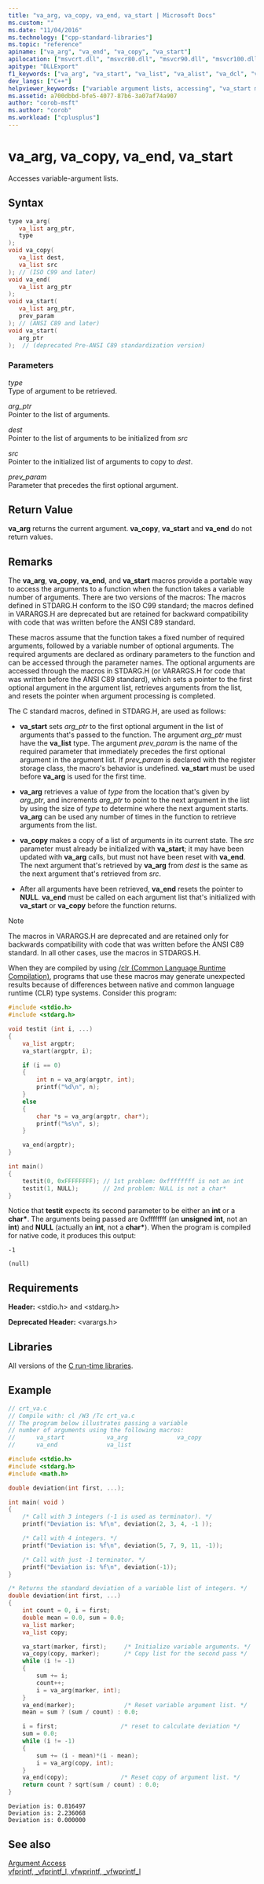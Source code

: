 ```yaml
---
title: "va_arg, va_copy, va_end, va_start | Microsoft Docs"
ms.custom: ""
ms.date: "11/04/2016"
ms.technology: ["cpp-standard-libraries"]
ms.topic: "reference"
apiname: ["va_arg", "va_end", "va_copy", "va_start"]
apilocation: ["msvcrt.dll", "msvcr80.dll", "msvcr90.dll", "msvcr100.dll", "msvcr100_clr0400.dll", "msvcr110.dll", "msvcr110_clr0400.dll", "msvcr120.dll", "msvcr120_clr0400.dll", "ucrtbase.dll"]
apitype: "DLLExport"
f1_keywords: ["va_arg", "va_start", "va_list", "va_alist", "va_dcl", "va_copy", "va_end"]
dev_langs: ["C++"]
helpviewer_keywords: ["variable argument lists, accessing", "va_start macro", "va_arg macro", "va_end macro", "arguments [C++], argument lists", "va_list macro", "va_dcl macro", "va_alist macro", "va_copy macro"]
ms.assetid: a700dbbd-bfe5-4077-87b6-3a07af74a907
author: "corob-msft"
ms.author: "corob"
ms.workload: ["cplusplus"]
---
```

# va_arg, va_copy, va_end, va_start

Accesses variable-argument lists.

## Syntax

```C
type va_arg(
   va_list arg_ptr,
   type
);
void va_copy(
   va_list dest,
   va_list src
); // (ISO C99 and later)
void va_end(
   va_list arg_ptr
);
void va_start(
   va_list arg_ptr,
   prev_param
); // (ANSI C89 and later)
void va_start(
   arg_ptr
);  // (deprecated Pre-ANSI C89 standardization version)
```

### Parameters

*type*<br/>
Type of argument to be retrieved.

*arg_ptr*<br/>
Pointer to the list of arguments.

*dest*<br/>
Pointer to the list of arguments to be initialized from *src*

*src*<br/>
Pointer to the initialized list of arguments to copy to *dest*.

*prev_param*<br/>
Parameter that precedes the first optional argument.

## Return Value

**va_arg** returns the current argument. **va_copy**, **va_start** and **va_end** do not return values.

## Remarks

The **va_arg**, **va_copy**, **va_end**, and **va_start** macros provide a portable way to access the arguments to a function when the function takes a variable number of arguments. There are two versions of the macros: The macros defined in STDARG.H conform to the ISO C99 standard; the macros defined in VARARGS.H are deprecated but are retained for backward compatibility with code that was written before the ANSI C89 standard.

These macros assume that the function takes a fixed number of required arguments, followed by a variable number of optional arguments. The required arguments are declared as ordinary parameters to the function and can be accessed through the parameter names. The optional arguments are accessed through the macros in STDARG.H (or VARARGS.H for code that was written before the ANSI C89 standard), which sets a pointer to the first optional argument in the argument list, retrieves arguments from the list, and resets the pointer when argument processing is completed.

The C standard macros, defined in STDARG.H, are used as follows:

- **va_start** sets *arg_ptr* to the first optional argument in the list of arguments that's passed to the function. The argument *arg_ptr* must have the **va_list** type. The argument *prev_param* is the name of the required parameter that immediately precedes the first optional argument in the argument list. If *prev_param* is declared with the register storage class, the macro's behavior is undefined. **va_start** must be used before **va_arg** is used for the first time.

- **va_arg** retrieves a value of *type* from the location that's given by *arg_ptr*, and increments *arg_ptr* to point to the next argument in the list by using the size of *type* to determine where the next argument starts. **va_arg** can be used any number of times in the function to retrieve arguments from the list.

- **va_copy** makes a copy of a list of arguments in its current state. The *src* parameter must already be initialized with **va_start**; it may have been updated with **va_arg** calls, but must not have been reset with **va_end**. The next argument that's retrieved by **va_arg** from *dest* is the same as the next argument that's retrieved from *src*.

- After all arguments have been retrieved, **va_end** resets the pointer to **NULL**. **va_end** must be called on each argument list that's initialized with **va_start** or **va_copy** before the function returns.

> [!NOTE]
> The macros in VARARGS.H are deprecated and are retained only for backwards compatibility with code that was written before the ANSI C89 standard. In all other cases, use the macros in STDARGS.H.

When they are compiled by using [/clr (Common Language Runtime Compilation)](../../build/reference/clr-common-language-runtime-compilation.md), programs that use these macros may generate unexpected results because of differences between native and common language runtime (CLR) type systems. Consider this program:

```C
#include <stdio.h>
#include <stdarg.h>

void testit (int i, ...)
{
    va_list argptr;
    va_start(argptr, i);

    if (i == 0)
    {
        int n = va_arg(argptr, int);
        printf("%d\n", n);
    }
    else
    {
        char *s = va_arg(argptr, char*);
        printf("%s\n", s);
    }

    va_end(argptr);
}

int main()
{
    testit(0, 0xFFFFFFFF); // 1st problem: 0xffffffff is not an int
    testit(1, NULL);       // 2nd problem: NULL is not a char*
}
```

Notice that **testit** expects its second parameter to be either an **int** or a **char**<strong>\*</strong>. The arguments being passed are 0xffffffff (an **unsigned** **int**, not an **int**) and **NULL** (actually an **int**, not a **char**<strong>\*</strong>). When the program is compiled for native code, it produces this output:

```Output
-1

(null)
```

## Requirements

**Header:** \<stdio.h> and \<stdarg.h>

**Deprecated Header:** \<varargs.h>

## Libraries

All versions of the [C run-time libraries](../../c-runtime-library/crt-library-features.md).

## Example

```C
// crt_va.c
// Compile with: cl /W3 /Tc crt_va.c
// The program below illustrates passing a variable
// number of arguments using the following macros:
//      va_start            va_arg              va_copy
//      va_end              va_list

#include <stdio.h>
#include <stdarg.h>
#include <math.h>

double deviation(int first, ...);

int main( void )
{
    /* Call with 3 integers (-1 is used as terminator). */
    printf("Deviation is: %f\n", deviation(2, 3, 4, -1 ));

    /* Call with 4 integers. */
    printf("Deviation is: %f\n", deviation(5, 7, 9, 11, -1));

    /* Call with just -1 terminator. */
    printf("Deviation is: %f\n", deviation(-1));
}

/* Returns the standard deviation of a variable list of integers. */
double deviation(int first, ...)
{
    int count = 0, i = first;
    double mean = 0.0, sum = 0.0;
    va_list marker;
    va_list copy;

    va_start(marker, first);     /* Initialize variable arguments. */
    va_copy(copy, marker);       /* Copy list for the second pass */
    while (i != -1)
    {
        sum += i;
        count++;
        i = va_arg(marker, int);
    }
    va_end(marker);              /* Reset variable argument list. */
    mean = sum ? (sum / count) : 0.0;

    i = first;                  /* reset to calculate deviation */
    sum = 0.0;
    while (i != -1)
    {
        sum += (i - mean)*(i - mean);
        i = va_arg(copy, int);
    }
    va_end(copy);               /* Reset copy of argument list. */
    return count ? sqrt(sum / count) : 0.0;
}
```

```Output
Deviation is: 0.816497
Deviation is: 2.236068
Deviation is: 0.000000
```

## See also

[Argument Access](../../c-runtime-library/argument-access.md)<br/>
[vfprintf, _vfprintf_l, vfwprintf, _vfwprintf_l](vfprintf-vfprintf-l-vfwprintf-vfwprintf-l.md)<br/>

